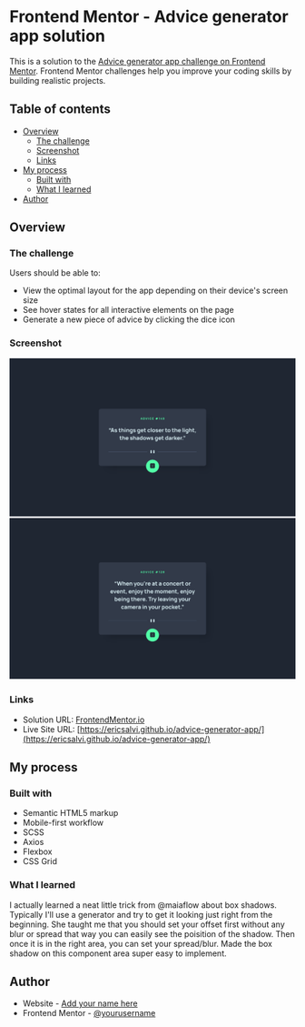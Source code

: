 # Frontend Mentor - Advice generator app solution

This is a solution to the [Advice generator app challenge on Frontend Mentor](https://www.frontendmentor.io/challenges/advice-generator-app-QdUG-13db). Frontend Mentor challenges help you improve your coding skills by building realistic projects.

## Table of contents

- [Overview](#overview)
  - [The challenge](#the-challenge)
  - [Screenshot](#screenshot)
  - [Links](#links)
- [My process](#my-process)
  - [Built with](#built-with)
  - [What I learned](#what-i-learned)
- [Author](#author)

## Overview

### The challenge

Users should be able to:

- View the optimal layout for the app depending on their device's screen size
- See hover states for all interactive elements on the page
- Generate a new piece of advice by clicking the dice icon

### Screenshot

![](./design/desktop-solution-1.png)
![](./design/desktop-solution-2.png)

### Links

- Solution URL: [FrontendMentor.io](https://your-solution-url.com)
- Live Site URL: [https://ericsalvi.github.io/advice-generator-app/](https://ericsalvi.github.io/advice-generator-app/)

## My process

### Built with

- Semantic HTML5 markup
- Mobile-first workflow
- SCSS
- Axios
- Flexbox
- CSS Grid

### What I learned

I actually learned a neat little trick from @maiaflow about box shadows. Typically I'll use a generator and try to get it looking just right from the beginning. She taught me that you should set your offset first without any blur or spread that way you can easily see the poisition of the shadow. Then once it is in the right area, you can set your spread/blur. Made the box shadow on this component area super easy to implement.

## Author

- Website - [Add your name here](https://www.your-site.com)
- Frontend Mentor - [@yourusername](https://www.frontendmentor.io/profile/yourusername)
